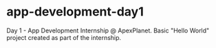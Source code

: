 # app-development-day1
Day 1 - App Development Internship @ ApexPlanet. Basic "Hello World" project created as part of the internship.
